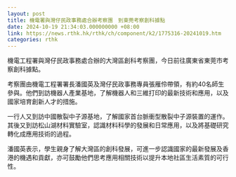 ```yaml
---
layout: post
title: 機電署與灣仔民政事務處合辦考察團　到東莞考察創科據點
date: 2024-10-19 21:34:03.000000000 +08:00
link: https://news.rthk.hk/rthk/ch/component/k2/1775316-20241019.htm
categories: rthk
---
```


機電工程署與灣仔民政事務處合辦的大灣區創科考察團，今日前往廣東省東莞市考察創科據點。

考察團由機電工程署署長潘國英及灣仔民政事務專員張雁伶帶領，有約40名師生參與。他們到訪機器人產業基地，了解機器人和三維打印的最新技術和應用，以及國家培育創新人才的措施。

一行人又到訪中國散裂中子源基地，了解國家首台脈衝型散裂中子源裝置的運作。其後又到訪松山湖材料實驗室，認識材料科學的發展和日常應用，以及將基礎研究轉化成應用技術的過程。

潘國英表示，學生親身了解大灣區的創科發展，可進一步認識國家的最新發展及香港的機遇和貢獻，亦可鼓勵他們思考應用相關技術以提升本地社區生活素質的可行性。
